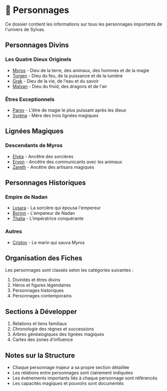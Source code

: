 # 👥 Personnages

Ce dossier contient les informations sur tous les personnages importants de l'univers de Sylvas.

## Personnages Divins

### Les Quatre Dieux Originels
- [Myros](Personnages.md#myros) - Dieu de la terre, des animaux, des hommes et de la magie
- [Torgen](Personnages.md#torgen) - Dieu du feu, de la puissance et de la lumière
- [Grak](Personnages.md#grak) - Dieu de la vie, de l'eau et du savoir
- [Malvan](Personnages.md#malvan) - Dieu du froid, des dragons et de l'air

### Êtres Exceptionnels
- [Parov](Personnages.md#parov) - L'être de magie le plus puissant après les dieux
- [Syréna](Personnages.md#syréna) - Mère des trois lignées magiques

## Lignées Magiques

### Descendants de Myros
- [Elvéa](Personnages.md#elvéa) - Ancêtre des sorcières
- [Eryon](Personnages.md#eryon) - Ancêtre des communicants avec les animaux
- [Zareth](Personnages.md#zareth) - Ancêtre des artisans magiques

## Personnages Historiques

### Empire de Nadan
- [Lysara](Personnages.md#lysara) - La sorcière qui épousa l'empereur
- [Borinn](Personnages.md#borinn) - L'empereur de Nadan
- [Thalia](Personnages.md#thalia) - L'impératrice conquérante

### Autres
- [Cristov](Personnages.md#cristov) - Le marin qui sauva Myros

## Organisation des Fiches

Les personnages sont classés selon les catégories suivantes :
1. Divinités et êtres divins
2. Héros et figures légendaires
3. Personnages historiques
4. Personnages contemporains

## Sections à Développer

1. Relations et liens familiaux
2. Chronologie des règnes et successions
3. Arbres généalogiques des lignées magiques
4. Cartes des zones d'influence

## Notes sur la Structure

- Chaque personnage majeur a sa propre section détaillée
- Les relations entre personnages sont clairement indiquées
- Les événements importants liés à chaque personnage sont référencés
- Les capacités magiques et pouvoirs sont documentés 